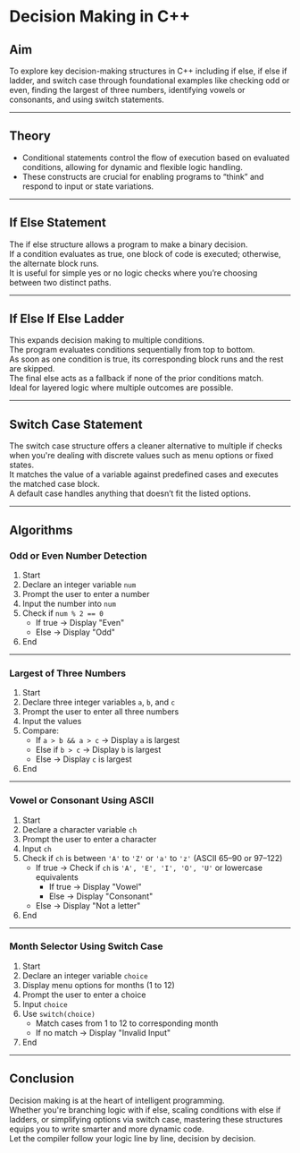 # Decision Making in C++

## Aim  
To explore key decision-making structures in C++ including if else, if else if ladder, and switch case through foundational examples like checking odd or even, finding the largest of three numbers, identifying vowels or consonants, and using switch statements.

---

## Theory

- Conditional statements control the flow of execution based on evaluated conditions, allowing for dynamic and flexible logic handling.  
- These constructs are crucial for enabling programs to “think” and respond to input or state variations.

---

## If Else Statement

The if else structure allows a program to make a binary decision.  
If a condition evaluates as true, one block of code is executed; otherwise, the alternate block runs.  
It is useful for simple yes or no logic checks where you’re choosing between two distinct paths.

---

## If Else If Else Ladder

This expands decision making to multiple conditions.  
The program evaluates conditions sequentially from top to bottom.  
As soon as one condition is true, its corresponding block runs and the rest are skipped.  
The final else acts as a fallback if none of the prior conditions match.  
Ideal for layered logic where multiple outcomes are possible.

---

## Switch Case Statement

The switch case structure offers a cleaner alternative to multiple if checks when you're dealing with discrete values such as menu options or fixed states.  
It matches the value of a variable against predefined cases and executes the matched case block.  
A default case handles anything that doesn’t fit the listed options.

---

## Algorithms

### Odd or Even Number Detection

1. Start  
2. Declare an integer variable `num`  
3. Prompt the user to enter a number  
4. Input the number into `num`  
5. Check if `num % 2 == 0`  
   - If true → Display "Even"  
   - Else → Display "Odd"  
6. End

---

### Largest of Three Numbers

1. Start  
2. Declare three integer variables `a`, `b`, and `c`  
3. Prompt the user to enter all three numbers  
4. Input the values  
5. Compare:  
   - If `a > b && a > c` → Display `a` is largest  
   - Else if `b > c` → Display `b` is largest  
   - Else → Display `c` is largest  
6. End

---

### Vowel or Consonant Using ASCII

1. Start  
2. Declare a character variable `ch`  
3. Prompt the user to enter a character  
4. Input `ch`  
5. Check if `ch` is between `'A'` to `'Z'` or `'a'` to `'z'` (ASCII 65–90 or 97–122)  
   - If true → Check if `ch` is `'A', 'E', 'I', 'O', 'U'` or lowercase equivalents  
     - If true → Display "Vowel"  
     - Else → Display "Consonant"  
   - Else → Display "Not a letter"  
6. End

---

### Month Selector Using Switch Case

1. Start  
2. Declare an integer variable `choice`  
3. Display menu options for months (1 to 12)  
4. Prompt the user to enter a choice  
5. Input `choice`  
6. Use `switch(choice)`  
   - Match cases from 1 to 12 to corresponding month  
   - If no match → Display "Invalid Input"  
7. End

---

## Conclusion

Decision making is at the heart of intelligent programming.  
Whether you're branching logic with if else, scaling conditions with else if ladders, or simplifying options via switch case, mastering these structures equips you to write smarter and more dynamic code.  
Let the compiler follow your logic line by line, decision by decision.
